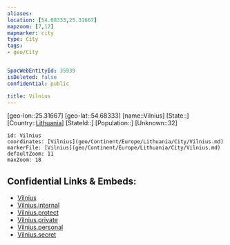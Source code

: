 ```yaml
---
aliases: 
location: [54.68333,25.31667]
mapzoom: [7,12] 
mapmarker: city 
type: City
tags:
- geo/City


SpocWebEntityId: 35939
isDeleted: false
confidential: public

title: Vilnius
---
```

[geo-lon::25.31667]
[geo-lat::54.68333]
[name::Vilnius]
[State::]
[Country::[Lithuania](geo/Continent/Europe/Lithuania.md)]
[StateId::]
[Population::]
[Unknown::32]


```leaflet
id: Vilnius
coordinates: [Vilnius](geo/Continent/Europe/Lithuania/City/Vilnius.md)
markerFile: [Vilnius](geo/Continent/Europe/Lithuania/City/Vilnius.md)
defaultZoom: 11 
maxZoom: 18
```


## Confidential Links & Embeds: 
- [Vilnius](../../../../../../_public/geo/Continent/Europe/Lithuania/City/Vilnius.md) 
- [Vilnius.internal](../../../../../../_internal/geo/Continent/Europe/Lithuania/City/Vilnius.internal.md) 
- [Vilnius.protect](../../../../../../_protect/geo/Continent/Europe/Lithuania/City/Vilnius.protect.md) 
- [Vilnius.private](../../../../../../_private/geo/Continent/Europe/Lithuania/City/Vilnius.private.md) 
- [Vilnius.personal](../../../../../../_personal/geo/Continent/Europe/Lithuania/City/Vilnius.personal.md) 
- [Vilnius.secret](../../../../../../_secret/geo/Continent/Europe/Lithuania/City/Vilnius.secret.md) 
